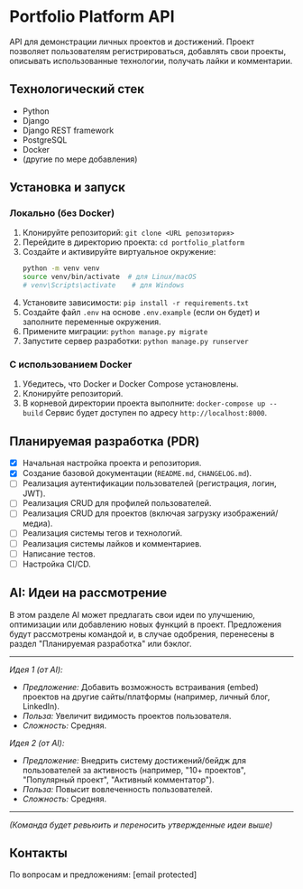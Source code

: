 # Portfolio Platform API

API для демонстрации личных проектов и достижений. Проект позволяет пользователям регистрироваться, добавлять свои проекты, описывать использованные технологии, получать лайки и комментарии.

## Технологический стек

*   Python
*   Django
*   Django REST framework
*   PostgreSQL
*   Docker
*   (другие по мере добавления)

## Установка и запуск

### Локально (без Docker)
1.  Клонируйте репозиторий: `git clone <URL репозитория>`
2.  Перейдите в директорию проекта: `cd portfolio_platform`
3.  Создайте и активируйте виртуальное окружение:
    ```bash
    python -m venv venv
    source venv/bin/activate  # для Linux/macOS
    # venv\Scripts\activate    # для Windows
    ```
4.  Установите зависимости: `pip install -r requirements.txt`
5.  Создайте файл `.env` на основе `.env.example` (если он будет) и заполните переменные окружения.
6.  Примените миграции: `python manage.py migrate`
7.  Запустите сервер разработки: `python manage.py runserver`

### С использованием Docker
1.  Убедитесь, что Docker и Docker Compose установлены.
2.  Клонируйте репозиторий.
3.  В корневой директории проекта выполните: `docker-compose up --build`
    Сервис будет доступен по адресу `http://localhost:8000`.

## Планируемая разработка (PDR)

*   [x] Начальная настройка проекта и репозитория.
*   [x] Создание базовой документации (`README.md`, `CHANGELOG.md`).
*   [ ] Реализация аутентификации пользователей (регистрация, логин, JWT).
*   [ ] Реализация CRUD для профилей пользователей.
*   [ ] Реализация CRUD для проектов (включая загрузку изображений/медиа).
*   [ ] Реализация системы тегов и технологий.
*   [ ] Реализация системы лайков и комментариев.
*   [ ] Написание тестов.
*   [ ] Настройка CI/CD.

## AI: Идеи на рассмотрение

В этом разделе AI может предлагать свои идеи по улучшению, оптимизации или добавлению новых функций в проект.
Предложения будут рассмотрены командой и, в случае одобрения, перенесены в раздел "Планируемая разработка" или бэклог.

<!-- AI_PROPOSE_IDEAS_HERE -->
<!-- AI, пожалуйста, проанализируй текущее состояние проекта, его цели (платформа для портфолио) и предложи 2-3 идеи для дальнейшего развития или улучшения. Оцени их потенциальную пользу для пользователей и сложность реализации (низкая, средняя, высокая). -->

---

*Идея 1 (от AI):*
  * *Предложение:* Добавить возможность встраивания (embed) проектов на другие сайты/платформы (например, личный блог, LinkedIn).
  * *Польза:* Увеличит видимость проектов пользователя.
  * *Сложность:* Средняя.

*Идея 2 (от AI):*
  * *Предложение:* Внедрить систему достижений/бейдж для пользователей за активность (например, "10+ проектов", "Популярный проект", "Активный комментатор").
  * *Польза:* Повысит вовлеченность пользователей.
  * *Сложность:* Средняя.
---

*(Команда будет ревьюить и переносить утвержденные идеи выше)*

## Контакты

По вопросам и предложениям: [email protected]